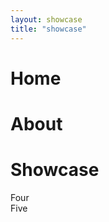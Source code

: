 ```yaml
---
layout: showcase
title: "showcase"
---
```


<div class="horizontal-scroll-wrapper squares">
  <div class="horizontal-scroll-wrapper-home"><h1>Home</h1></div>
  <div class="horizontal-scroll-wrapper-about"><h1>About</h1></div>
  <div class="horizontal-scroll-wrapper-showcase"><h1>Showcase</h1></div>
  <div class="box4">Four</div>
  <div class="box5">Five</div>
</div>
